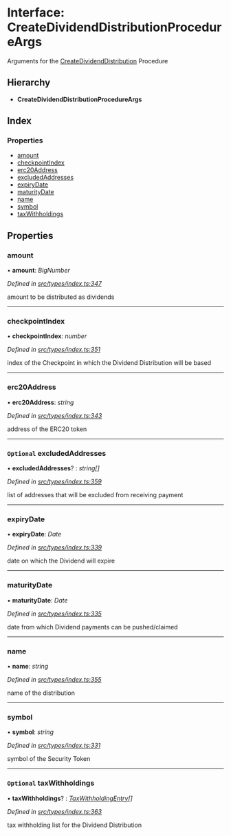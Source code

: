# Interface: CreateDividendDistributionProcedureArgs

Arguments for the [CreateDividendDistribution](../enums/_types_index_.proceduretype.md#createdividenddistribution) Procedure

## Hierarchy

* **CreateDividendDistributionProcedureArgs**

## Index

### Properties

* [amount](_types_index_.createdividenddistributionprocedureargs.md#amount)
* [checkpointIndex](_types_index_.createdividenddistributionprocedureargs.md#checkpointindex)
* [erc20Address](_types_index_.createdividenddistributionprocedureargs.md#erc20address)
* [excludedAddresses](_types_index_.createdividenddistributionprocedureargs.md#optional-excludedaddresses)
* [expiryDate](_types_index_.createdividenddistributionprocedureargs.md#expirydate)
* [maturityDate](_types_index_.createdividenddistributionprocedureargs.md#maturitydate)
* [name](_types_index_.createdividenddistributionprocedureargs.md#name)
* [symbol](_types_index_.createdividenddistributionprocedureargs.md#symbol)
* [taxWithholdings](_types_index_.createdividenddistributionprocedureargs.md#optional-taxwithholdings)

## Properties

###  amount

• **amount**: *BigNumber*

*Defined in [src/types/index.ts:347](https://github.com/PolymathNetwork/polymath-sdk/blob/45453ad/src/types/index.ts#L347)*

amount to be distributed as dividends

___

###  checkpointIndex

• **checkpointIndex**: *number*

*Defined in [src/types/index.ts:351](https://github.com/PolymathNetwork/polymath-sdk/blob/45453ad/src/types/index.ts#L351)*

index of the Checkpoint in which the Dividend Distribution will be based

___

###  erc20Address

• **erc20Address**: *string*

*Defined in [src/types/index.ts:343](https://github.com/PolymathNetwork/polymath-sdk/blob/45453ad/src/types/index.ts#L343)*

address of the ERC20 token

___

### `Optional` excludedAddresses

• **excludedAddresses**? : *string[]*

*Defined in [src/types/index.ts:359](https://github.com/PolymathNetwork/polymath-sdk/blob/45453ad/src/types/index.ts#L359)*

list of addresses that will be excluded from receiving payment

___

###  expiryDate

• **expiryDate**: *Date*

*Defined in [src/types/index.ts:339](https://github.com/PolymathNetwork/polymath-sdk/blob/45453ad/src/types/index.ts#L339)*

date on which the Dividend will expire

___

###  maturityDate

• **maturityDate**: *Date*

*Defined in [src/types/index.ts:335](https://github.com/PolymathNetwork/polymath-sdk/blob/45453ad/src/types/index.ts#L335)*

date from which Dividend payments can be pushed/claimed

___

###  name

• **name**: *string*

*Defined in [src/types/index.ts:355](https://github.com/PolymathNetwork/polymath-sdk/blob/45453ad/src/types/index.ts#L355)*

name of the distribution

___

###  symbol

• **symbol**: *string*

*Defined in [src/types/index.ts:331](https://github.com/PolymathNetwork/polymath-sdk/blob/45453ad/src/types/index.ts#L331)*

symbol of the Security Token

___

### `Optional` taxWithholdings

• **taxWithholdings**? : *[TaxWithholdingEntry](_types_index_.taxwithholdingentry.md)[]*

*Defined in [src/types/index.ts:363](https://github.com/PolymathNetwork/polymath-sdk/blob/45453ad/src/types/index.ts#L363)*

tax withholding list for the Dividend Distribution
